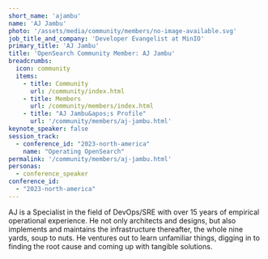 ```yaml
---
short_name: 'ajambu'
name: 'AJ Jambu'
photo: '/assets/media/community/members/no-image-available.svg'
job_title_and_company: 'Developer Evangelist at MinIO'
primary_title: 'AJ Jambu'
title: 'OpenSearch Community Member: AJ Jambu'
breadcrumbs:
  icon: community
  items:
    - title: Community
      url: /community/index.html
    - title: Members
      url: /community/members/index.html
    - title: "AJ Jambu&apos;s Profile"
      url: '/community/members/aj-jambu.html'
keynote_speaker: false
session_track: 
  - conference_id: "2023-north-america"
    name: "Operating OpenSearch"
permalink: '/community/members/aj-jambu.html'
personas:
  - conference_speaker
conference_id:
  - "2023-north-america"
---
```


AJ is a Specialist in the field of DevOps/SRE with over 15 years of empirical operational experience. He not only architects and designs, but also implements and maintains the infrastructure thereafter, the whole nine yards, soup to nuts. He ventures out to learn unfamiliar things, digging in to finding the root cause and coming up with tangible solutions.

